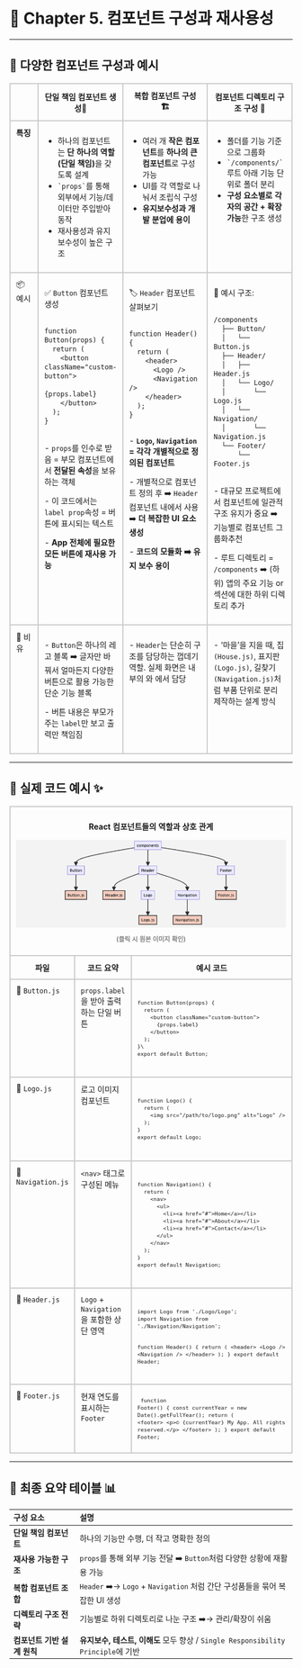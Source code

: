 # 📘 Chapter 5. 컴포넌트 구성과 재사용성

---

## 📝 다양한 컴포넌트 구성과 예시

<table style="border-collapse: collapse; width: 100%;">
  <thead>
    <tr>
      <th style="border: 2px solid #ccc; padding: 10px; width: 10%;"></th> <th style="border: 2px solid #ccc; padding: 10px; width: 30%;">단일 책임 컴포넌트 생성🎯</th> <th style="border: 2px solid #ccc; padding: 10px; width: 30%;">복합 컴포넌트 구성 🏗️</th> <th style="border: 2px solid #ccc; padding: 10px; width: 30%;">컴포넌트 디렉토리 구조 구성 📁</th> </tr>
  </thead>
  <tbody>
    <tr>
      <td style="vertical-align: top; padding: 10px; border: 2px solid #ccc;"><strong>특징</strong></td> <td style="vertical-align: top; padding: 10px; border: 2px solid #ccc;">
        <ul>
          <li>하나의 컴포넌트는 <strong>단 하나의 역할(단일 책임)</strong>을 갖도록 설계</li>
          <li><code>`props`</code>를 통해 외부에서 기능/데이터만 주입받아 동작</li>
          <li>재사용성과 유지보수성이 높은 구조</li>
        </ul>
      </td> <td style="vertical-align: top; padding: 10px; border: 2px solid #ccc;">
        <ul>
          <li>여러 개 <strong>작은 컴포넌트</strong>를 <strong>하나의 큰 컴포넌트</strong>로 구성 가능</li>
          <li>UI를 각 역할로 나눠서 조립식 구성</li>
          <li><strong>유지보수성과 개발 분업에 용이</strong></li>
        </ul>
      </td> <td style="vertical-align: top; padding: 10px; border: 2px solid #ccc;">
        <ul>
          <li>폴더를 기능 기준으로 그룹화</li>
          <li><code>`/components/`</code> 루트 아래 기능 단위로 폴더 분리</li>
          <li><strong>구성 요소별로 각자의 공간 + 확장 가능</strong>한 구조 생성</li>
        </ul>
      </td> </tr>
    <tr>
      <td style="vertical-align: top; padding: 10px; border: 2px solid #ccc;">📦 예시</td> <td style="vertical-align: top; padding: 10px; border: 2px solid #ccc;">
      <p>✅ <code>Button</code> 컴포넌트 생성</p>
        <pre><code class="language-jsx">
function Button(props) {
  return (
    &lt;button className="custom-button"&gt;
      {props.label}
    &lt;/button&gt;
  );
}
        </code></pre>
        <p> - <code>props</code>를 인수로 받음 = 부모 컴포넌트에서 <strong>전달된 속성</strong>을 보유하는 객체</p>
        <p> - 이 코드에서는 <code>label prop</code>속성 = 버튼에 표시되는 텍스트</p>
        <p> - <strong>App 전체에 필요한 모든 버튼에 재사용 가능</strong></p>
      </td> <td style="vertical-align: top; padding: 10px; border: 2px solid #ccc;">
        <p>🏷️ <code>Header</code> 컴포넌트 살펴보기</p>
        <pre><code class="language-jsx">
function Header() {
  return (
    &lt;header&gt;
      &lt;Logo /&gt;
      &lt;Navigation /&gt;
    &lt;/header&gt;
  );
}
        </code></pre>
        <p> - <strong><code>Logo</code>, <code>Navigation</code> = 각각 개별적으로 정의된 컴포넌트</strong></p>
        <p> - 개별적으로 컴포넌트 정의 후 ➡️ <code>Header</code>컴포넌트 내에서 사용 ➡️ <strong>더 복잡한 UI 요소 생성</strong></p>
        <p> - <strong>코드의 모듈화 ➡️ 유지 보수 용이</strong></p>
      </td> <td style="vertical-align: top; padding: 10px; border: 2px solid #ccc;">
        <p>📁 예시 구조:</p>
        <pre><code>
/components
  ├── Button/
  │   └── Button.js
  ├── Header/
  │   ├── Header.js
  │   └── Logo/
  │       └── Logo.js
  │   └── Navigation/
  │       └── Navigation.js
  └── Footer/
      └── Footer.js
        </code></pre>
        <p> - 대규모 프로젝트에서 컴포넌트에 일관적 구조 유지가 중요 ➡️ <storng>기능별로 컴포넌트 그룹화</strogn>추천</p>
        <p> - 루트 디렉토리 = <code>/components</code> ➡️ (하위) 앱의 주요 기능 or 섹션에 대한 하위 디렉토리 추가</p>
      </td> </tr>
    <tr>
      <td style="vertical-align: top; padding: 10px; border: 2px solid #ccc;">🌱 비유</td> <td style="vertical-align: top; padding: 10px; border: 2px solid #ccc;">
        <p>- <code>Button</code>은 하나의 레고 블록 ➡️ 글자만 바꿔서 얼마든지 다양한 버튼으로 활용 가능한 단순 기능 블록</p>
        <p>- 버튼 내용은 부모가 주는 <code>label</code>만 보고 출력만 책임짐</p>
      </td> <td style="vertical-align: top; padding: 10px; border: 2px solid #ccc;">
        <p>- <code>Header</code>는 단순히 구조를 담당하는 껍데기 역할. 실제 화면은 내부의 <code><Logo /></code>와 <code><Navigation /></code>에서 담당</p>
      </td> <td style="vertical-align: top; padding: 10px; border: 2px solid #ccc;">
        <p>- ‘마을’을 지을 때, 집<code>(House.js)</code>, 표지판<code>(Logo.js)</code>, 길찾기<code>(Navigation.js)</code>처럼 부품 단위로 분리 제작하는 설계 방식</p>
      </td> </tr>
  </tbody>
</table>

-----

## 🔹 실제 코드 예시 ✨

<table style="border-collapse: collapse; width: 100%;">
  <thead>
    <tr>
      <th colspan="3" style="border: 2px solid #ccc; padding: 10px; text-align: center;">
        <p><strong>React 컴포넌트들의 역할과 상호 관계</strong></p>
        <a href="../../images/react_img/react_components_funtions.png" target="_blank">
          <img src="../../images/react_img/react_components_funtions.png" alt="React 컴포넌트들의 역할과 상호 관계" style="max-width: 100%; height: auto; display: block; margin: 0 auto;">
        </a>
        <p style="font-size: 0.8em; color: gray;">(클릭 시 원본 이미지 확인)</p>
      </th>
    </tr>
    <tr>
      <th style="border: 2px solid #ccc; padding: 10px; width: 20%;">파일</th> <th style="border: 2px solid #ccc; padding: 10px; width: 20%;">코드 요약</th> <th style="border: 2px solid #ccc; padding: 10px; width: 60%;">예시 코드</th> </tr>
  </thead>
  <tbody>
    <tr>
      <td style="vertical-align: top; padding: 10px; border: 2px solid #ccc;">🔸 <code>Button.js</code></td>
      <td style="vertical-align: top; padding: 10px; border: 2px solid #ccc;"><code>props.label</code>을 받아 출력하는 단일 버튼</td>
      <td style="vertical-align: top; padding: 10px; border: 2px solid #ccc;">
        <pre style="font-size: 0.8em;"><code class="language-jsx">
function Button(props) {
  return (
    &lt;button className="custom-button"&gt;
      {props.label}
    &lt;/button&gt;
  );
}\
export default Button;
        </code></pre>
      </td>
    </tr>
    <tr>
      <td style="vertical-align: top; padding: 10px; border: 2px solid #ccc;">🔸 <code>Logo.js</code></td>
      <td style="vertical-align: top; padding: 10px; border: 2px solid #ccc;">로고 이미지 컴포넌트</td>
      <td style="vertical-align: top; padding: 10px; border: 2px solid #ccc;">
        <pre style="font-size: 0.8em;"><code class="language-jsx">
function Logo() {
  return (
    &lt;img src="/path/to/logo.png" alt="Logo" /&gt;
  );
}
export default Logo;
        </code></pre>
      </td>
    </tr>
    <tr>
      <td style="vertical-align: top; padding: 10px; border: 2px solid #ccc;">🔸 <code>Navigation.js</code></td>
      <td style="vertical-align: top; padding: 10px; border: 2px solid #ccc;"><code>&lt;nav&gt;</code> 태그로 구성된 메뉴</td>
      <td style="vertical-align: top; padding: 10px; border: 2px solid #ccc;">
        <pre style="font-size: 0.8em;"><code class="language-jsx">
function Navigation() {
  return (
    &lt;nav&gt;
      &lt;ul&gt;
        &lt;li&gt;&lt;a href="#"&gt;Home&lt;/a&gt;&lt;/li&gt;
        &lt;li&gt;&lt;a href="#"&gt;About&lt;/a&gt;&lt;/li&gt;
        &lt;li&gt;&lt;a href="#"&gt;Contact&lt;/a&gt;&lt;/li&gt;
      &lt;/ul&gt;
    &lt;/nav&gt;
  );
}
export default Navigation;
        </code></pre>
      </td>
    </tr>
    <tr>
      <td style="vertical-align: top; padding: 10px; border: 2px solid #ccc;">🔸 <code>Header.js</code></td>
      <td style="vertical-align: top; padding: 10px; border: 2px solid #ccc;"><code>Logo</code> + <code>Navigation</code>을 포함한 상단 영역</td>
      <td style="vertical-align: top; padding: 10px; border: 2px solid #ccc;">
        <pre style="font-size: 0.8em;"><code class="language-jsx">
import Logo from './Logo/Logo';
import Navigation from './Navigation/Navigation';

function Header() {
  return (
    &lt;header&gt;
      &lt;Logo /&gt;
      &lt;Navigation /&gt;
    &lt;/header&gt;
  );
}
export default Header;
        </code></pre>
      </td>
    </tr>
    <tr>
      <td style="vertical-align: top; padding: 10px; border: 2px solid #ccc;">🔸 <code>Footer.js</code></td>
      <td style="vertical-align: top; padding: 10px; border: 2px solid #ccc;">현재 연도를 표시하는 <code>Footer</code></td>
      <td style="vertical-align: top; padding: 10px; border: 2px solid #ccc;">
        <pre style="font-size: 0.8em;"><code class="language-jsx">
function Footer() {
  const currentYear = new Date().getFullYear();
  return (
    &lt;footer&gt;
      &lt;p&gt;&copy; {currentYear} My App. All rights reserved.&lt;/p&gt;
    &lt;/footer&gt;
  );
}
export default Footer;
        </code></pre>
      </td>
    </tr>
  </tbody>
</table>

-----

## 🧾 최종 요약 테이블 📊

| 구성 요소              | 설명                                                                           |
| :--------------------- | :----------------------------------------------------------------------------- |
| **단일 책임 컴포넌트** | 하나의 기능만 수행, 더 작고 명확한 정의                                        |
| **재사용 가능한 구조** | `props`를 통해 외부 기능 전달 ➡️ `Button`처럼 다양한 상황에 재활용 가능         |
| **복합 컴포넌트 조합** | `Header` ➡️→ `Logo` + `Navigation` 처럼 간단 구성품들을 묶어 복잡한 UI 생성      |
| **디렉토리 구조 전략** | 기능별로 하위 디렉토리로 나눈 구조 ➡️→ 관리/확장이 쉬움                          |
| **컴포넌트 기반 설계 원칙** | **유지보수, 테스트, 이해도** 모두 향상 / `Single Responsibility Principle`에 기반 |
